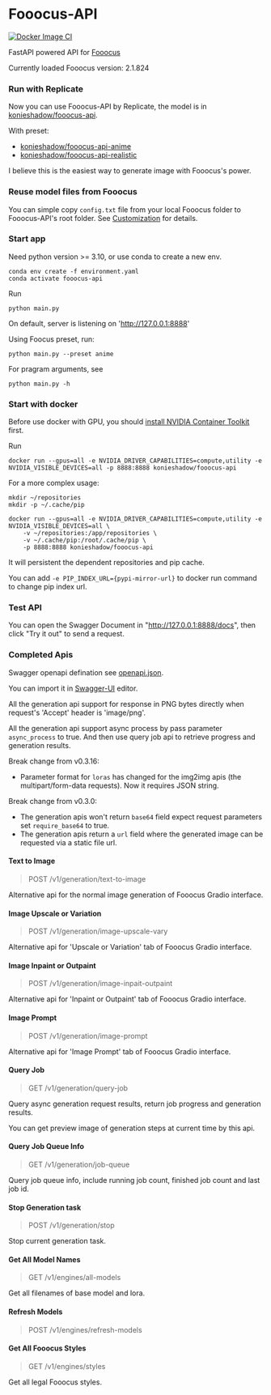 # Fooocus-API

[![Docker Image CI](https://github.com/konieshadow/Fooocus-API/actions/workflows/docker-image.yml/badge.svg?branch=main)](https://github.com/konieshadow/Fooocus-API/actions/workflows/docker-image.yml)

FastAPI powered API for [Fooocus](https://github.com/lllyasviel/Fooocus)

Currently loaded Fooocus version: 2.1.824

### Run with Replicate
Now you can use Fooocus-API by Replicate, the model is in [konieshadow/fooocus-api](https://replicate.com/konieshadow/fooocus-api).

With preset:
* [konieshadow/fooocus-api-anime](https://replicate.com/konieshadow/fooocus-api-anime)
* [konieshadow/fooocus-api-realistic](https://replicate.com/konieshadow/fooocus-api-realistic)

I believe this is the easiest way to generate image with Fooocus's power.

### Reuse model files from Fooocus
You can simple copy `config.txt` file from your local Fooocus folder to Fooocus-API's root folder. See [Customization](https://github.com/lllyasviel/Fooocus#customization) for details.

### Start app
Need python version >= 3.10, or use conda to create a new env.

```
conda env create -f environment.yaml
conda activate fooocus-api
```

Run
```
python main.py
```
On default, server is listening on 'http://127.0.0.1:8888'

Using Foocus preset, run:
```
python main.py --preset anime
```

For pragram arguments, see
```
python main.py -h
```

### Start with docker
Before use docker with GPU, you should [install NVIDIA Container Toolkit](https://docs.nvidia.com/datacenter/cloud-native/container-toolkit/latest/install-guide.html) first.

Run
```
docker run --gpus=all -e NVIDIA_DRIVER_CAPABILITIES=compute,utility -e NVIDIA_VISIBLE_DEVICES=all -p 8888:8888 konieshadow/fooocus-api
```

For a more complex usage:
```
mkdir ~/repositories
mkdir -p ~/.cache/pip

docker run --gpus=all -e NVIDIA_DRIVER_CAPABILITIES=compute,utility -e NVIDIA_VISIBLE_DEVICES=all \
    -v ~/repositories:/app/repositories \
    -v ~/.cache/pip:/root/.cache/pip \
    -p 8888:8888 konieshadow/fooocus-api
```
It will persistent the dependent repositories and pip cache.

You can add `-e PIP_INDEX_URL={pypi-mirror-url}` to docker run command to change pip index url.

### Test API
You can open the Swagger Document in "http://127.0.0.1:8888/docs", then click "Try it out" to send a request.

### Completed Apis
Swagger openapi defination see [openapi.json](docs/openapi.json).

You can import it in [Swagger-UI](https://swagger.io/tools/swagger-ui/) editor.

All the generation api support for response in PNG bytes directly when request's 'Accept' header is 'image/png'.

All the generation api support async process by pass parameter `async_process` to true. And then use query job api to retrieve progress and generation results.

Break change from v0.3.16:
* Parameter format for `loras` has changed for the img2img apis (the multipart/form-data requests). Now it requires JSON string.

Break change from v0.3.0:
* The generation apis won't return `base64` field expect request parameters set `require_base64` to true.
* The generation apis return a `url` field where the generated image can be requested via a static file url.

#### Text to Image
> POST /v1/generation/text-to-image

Alternative api for the normal image generation of Fooocus Gradio interface.

#### Image Upscale or Variation
> POST /v1/generation/image-upscale-vary

Alternative api for 'Upscale or Variation' tab of Fooocus Gradio interface.

#### Image Inpaint or Outpaint
> POST /v1/generation/image-inpait-outpaint

Alternative api for 'Inpaint or Outpaint' tab of Fooocus Gradio interface.

#### Image Prompt
> POST /v1/generation/image-prompt

Alternative api for 'Image Prompt' tab of Fooocus Gradio interface.

#### Query Job
> GET /v1/generation/query-job

Query async generation request results, return job progress and generation results.

You can get preview image of generation steps at current time by this api.

#### Query Job Queue Info
> GET /v1/generation/job-queue

Query job queue info, include running job count, finished job count and last job id.

#### Stop Generation task
> POST /v1/generation/stop

Stop current generation task.

#### Get All Model Names
> GET /v1/engines/all-models

Get all filenames of base model and lora.

#### Refresh Models
> POST /v1/engines/refresh-models

#### Get All Fooocus Styles
> GET /v1/engines/styles

Get all legal Fooocus styles.